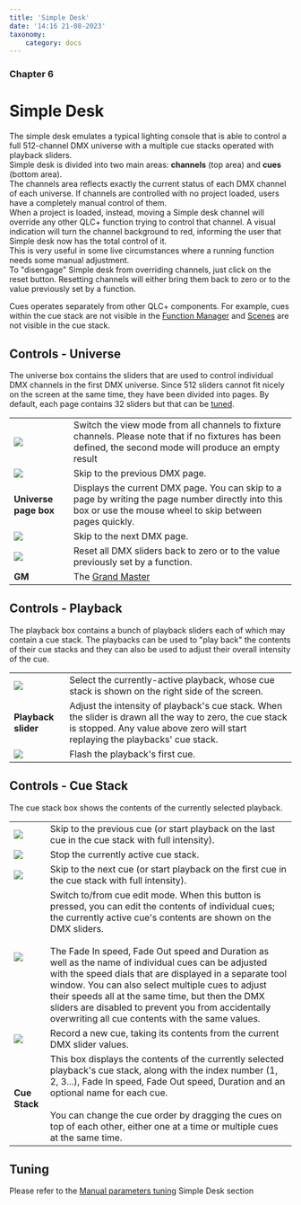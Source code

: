 ```yaml
---
title: 'Simple Desk'
date: '14:16 21-08-2023'
taxonomy:
    category: docs
---
```


<style>
    #chapter p {
        text-align: left;
    }
</style>
### Chapter 6

# Simple Desk

The simple desk emulates a typical lighting console that is able to control a full 512-channel DMX universe with a multiple cue stacks operated with playback sliders.  
Simple desk is divided into two main areas: **channels** (top area) and **cues** (bottom area).  
The channels area reflects exactly the current status of each DMX channel of each universe. If channels are controlled with no project loaded, users have a completely manual control of them.  
When a project is loaded, instead, moving a Simple desk channel will override any other QLC+ function trying to control that channel. A visual indication will turn the channel background to red, informing the user that Simple desk now has the total control of it.  
This is very useful in some live circumstances where a running function needs some manual adjustment.  
To "disengage" Simple desk from overriding channels, just click on the reset button. Resetting channels will either bring them back to zero or to the value previously set by a function.  
  
Cues operates separately from other QLC+ components. For example, cues within the cue stack are not visible in the [Function Manager](/function-manager) and [Scenes](/basics/glossary-and-concepts#scene) are not visible in the cue stack.

Controls - Universe
-------------------

The universe box contains the sliders that are used to control individual DMX channels in the first DMX universe. Since 512 sliders cannot fit nicely on the screen at the same time, they have been divided into pages. By default, each page contains 32 sliders but that can be [tuned](#tuning).

|     |     |
| --- | --- |
| ![](/basics/tabview.png) | Switch the view mode from all channels to fixture channels. Please note that if no fixtures has been defined, the second mode will produce an empty result |
| ![](/basics/back.png) | Skip to the previous DMX page. |
| **Universe page box** | Displays the current DMX page. You can skip to a page by writing the page number directly into this box or use the mouse wheel to skip between pages quickly. |
| ![](/basics/forward.png) | Skip to the next DMX page. |
| ![](/basics/fileclose.png) | Reset all DMX sliders back to zero or to the value previously set by a function. |
| **GM** | The [Grand Master](/basics/glossary-and-concepts#grand-master) |

Controls - Playback
-------------------

The playback box contains a bunch of playback sliders each of which may contain a cue stack. The playbacks can be used to "play back" the contents of their cue stacks and they can also be used to adjust their overall intensity of the cue.

|     |     |
| --- | --- |
| ![](/basics/check.png) | Select the currently-active playback, whose cue stack is shown on the right side of the screen. |
| **Playback slider** | Adjust the intensity of playback's cue stack. When the slider is drawn all the way to zero, the cue stack is stopped. Any value above zero will start replaying the playbacks' cue stack. |
| ![](/basics/flash.png) | Flash the playback's first cue. |

Controls - Cue Stack
--------------------

The cue stack box shows the contents of the currently selected playback.

|     |     |
| --- | --- |
| ![](/basics/back.png) | Skip to the previous cue (or start playback on the last cue in the cue stack with full intensity). |
| ![](/basics/player_stop.png) | Stop the currently active cue stack. |
| ![](/basics/forward.png) | Skip to the next cue (or start playback on the first cue in the cue stack with full intensity). |
| ![](/basics/edit.png) | Switch to/from cue edit mode. When this button is pressed, you can edit the contents of individual cues; the currently active cue's contents are shown on the DMX sliders.<br><br>The Fade In speed, Fade Out speed and Duration as well as the name of individual cues can be adjusted with the speed dials that are displayed in a separate tool window. You can also select multiple cues to adjust their speeds all at the same time, but then the DMX sliders are disabled to prevent you from accidentally overwriting all cue contents with the same values. |
| ![](/basics/record.png) | Record a new cue, taking its contents from the current DMX slider values. |
| **Cue Stack** | This box displays the contents of the currently selected playback's cue stack, along with the index number (1, 2, 3...), Fade In speed, Fade Out speed, Duration and an optional name for each cue.<br><br>You can change the cue order by dragging the cues on top of each other, either one at a time or multiple cues at the same time. |

[](#Tuning)

Tuning
------

Please refer to the [Manual parameters tuning](parameterstuning.html#SimpleDesk) Simple Desk section
